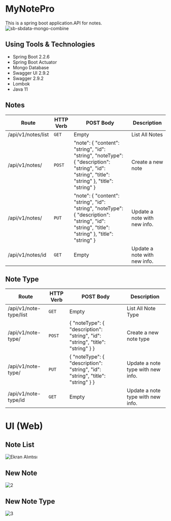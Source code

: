 # MyNotePro
This is a spring boot application.API for notes.
![sb-sbdata-mongo-combine](https://user-images.githubusercontent.com/44985849/79386480-dbde4e00-7f72-11ea-816a-45e7257cd082.png)

## Using Tools & Technologies 
* Spring Boot  2.2.6
* Spring Boot Actuator
* Mongo Database
* Swagger UI 2.9.2
* Swagger 2.9.2
* Lombok 
* Java 11

## Notes
| Route  | HTTP Verb  |POST Body   |Description   |
|---|---|---|---|
| /api/v1/notes/list  |`GET`   |  Empty | List All Notes    
| /api/v1/notes/  |`POST`   | "note": { "content": "string", "id": "string", "noteType": { "description": "string", "id": "string", "title": "string" }, "title": "string" }  | Create a new note  |
| /api/v1/notes/  | `PUT`  | "note": { "content": "string", "id": "string", "noteType": { "description": "string", "id": "string", "title": "string" }, "title": "string" }  | Update a note with new info.   |
| /api/v1/notes/id  | `GET`  | Empty  | Update a note with new info.   |

## Note Type
| Route  | HTTP Verb  |POST Body   |Description   |
|---|---|---|---|
| /api/v1/note-type/list  |`GET`   |  Empty | List All Note Type    |
| /api/v1/note-type/  |`POST`   |{ "noteType": { "description": "string", "id": "string", "title": "string" } }   | Create a new note type  |
| /api/v1/note-type/  | `PUT`  | { "noteType": { "description": "string", "id": "string", "title": "string" } }  | Update a note type with new info.   |
| /api/v1/note-type/id  | `GET`  | Empty  | Update a note type with new info.   |



# UI (Web)

## Note List
![Ekran Alıntısı](https://user-images.githubusercontent.com/44985849/80319520-4b78f680-8819-11ea-93a1-b6bd3842deeb.PNG)

## New Note
![2](https://user-images.githubusercontent.com/44985849/80319526-5c296c80-8819-11ea-81e2-1a91a1468139.PNG)

## New Note Type
![3](https://user-images.githubusercontent.com/44985849/80319537-677c9800-8819-11ea-8867-d712198df1e0.PNG)

